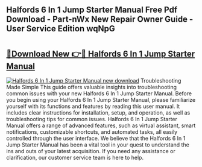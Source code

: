 ## Halfords 6 In 1 Jump Starter Manual Free Pdf Download - Part-nWx New Repair Owner Guide - User Service Edition wqNpG

# <h2><a href="http://bc99595.oget.top/?id=Halfords+6+In+1+Jump+Starter+Manual">🔗Download New 👉🔴 Halfords 6 In 1 Jump Starter Manual</a></h2>

[![Halfords 6 In 1 Jump Starter Manual new download](https://i.imgur.com/5g1atiW.png)](http://bc99595.oget.top/?id=Halfords+6+In+1+Jump+Starter+Manual)
Troubleshooting Made Simple This guide offers valuable insights into troubleshooting common issues with your new Halfords 6 In 1 Jump Starter Manual. Before you begin using your Halfords 6 In 1 Jump Starter Manual, please familiarize yourself with its functions and features by reading this user manual. It includes clear instructions for installation, setup, and operation, as well as troubleshooting tips for common issues. Halfords 6 In 1 Jump Starter Manual offers a range of advanced features, such as virtual assistant, smart notifications, customizable shortcuts, and automated tasks, all easily controlled through the user interface. We believe that the Halfords 6 In 1 Jump Starter Manual has been a vital tool in your quest to understand the ins and outs of your latest acquisition. If you need any assistance or clarification, our customer service team is here to help.
